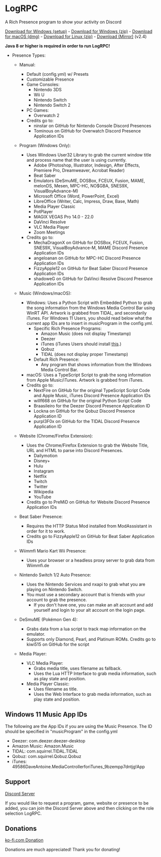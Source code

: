 # LogRPC

A Rich Presence program to show your activity on Discord

[Download for Windows (setup)](https://logicism.tv/downloads/LogRPC-setup.exe) - [Download for Windows (zip)](https://logicism.tv/downloads/LogRPC-v2.32-win64.zip) - [Download for macOS (dmg)](https://logicism.tv/downloads/LogRPC-v2.32-mac.dmg) - [Download for Linux (zip)](https://logicism.tv/downloads/LogRPC-v2.32-linux.zip) - [Download (Mirror)](https://mega.nz/folder/EIhkjCIR#Ck5IlMZeEtjVvBYjLNqrRw) (v2.4)

**Java 8 or higher is required in order to run LogRPC!**

* Presence Types:
    * Manual:
      - Default (config.yml) w/ Presets
      - Customizable Presence
      - Game Consoles:
          - Nintendo 3DS
          - Wii U
          - Nintendo Switch
          - Nintendo Switch 2
      - PC Games:
         - Overwatch 2
      * Credits go to: 
         * ninstar on GitHub for Nintendo Console Discord Presences
         * Tominous on GitHub for Overwatch Discord Presence Application IDs
      
    * Program (Windows Only):
      * Uses Windows User32 Library to grab the current window title and process name that the user is using currently.
         - Adobe (Photoshop, Illustrator, Indesign, After Effects, Premiere Pro, Dreamweaver, Acrobat Reader)
         - Beat Saber
         - Emulators (DeSmuME, DOSBox, FCEUX, Fusion, MAME, melonDS, Mesen, MPC-HC, NO$GBA, SNES9X, VisualBoyAdvance-M)
         - Microsoft Office (Word, PowerPoint, Excel)
         - LibreOffice (Writer, Calc, Impress, Draw, Base, Math)
         - Media Player Classic
         - PotPlayer
         - MAGIX VEGAS Pro 14.0 - 22.0
         - DaVinci Resolve
         - VLC Media Player
         - Zoom Meetings
      * Credits go to: 
         * MechaDragonX on GitHub for DOSBox, FCEUX, Fusion, SNES9X, VisualBoyAdvance-M, MAME Discord Presence Application IDs
         * angeloanan on GitHub for MPC-HC Discord Presence Application IDs
         * FizzyApple12 on GitHub for Beat Saber Discord Presence Application IDs
         * shadoweG on GitHub for DaVinci Resolve Discord Presence Application IDs

    * Music (Windows/macOS):
      * Windows: Uses a Python Script with Embedded Python to grab the song information from the Windows Media Control Bar using WinRT API. Artwork is grabbed from TIDAL, and secondarily iTunes. For Windows 11 Users, you should read below what the current app IDs are to insert in musicProgram in the config.yml.
        * Specific Rich Presence Programs:
          - Amazon Music (does not display Timestamp)
          - Deezer
          - iTunes (iTunes Users should install [this](https://apps.microsoft.com/detail/9nq3d21qt8ml?hl=en-US&gl=US).)
          - Qobuz
          - TIDAL (does not display proper Timestamp)
        * Default Rich Presence:
          - Any program that shows information from the Windows Media Control Bar.
      * macOS: Uses a TypeScript Script to grab the song information from Apple Music/iTunes. Artwork is grabbed from iTunes.
      * Credits go to:
         * NextFire on GitHub for the original TypeScript Script Code and Apple Music, iTunes Discord Presence Application IDs
         * willf668 on GitHub for the original Python Script Code
         * Braasileiro for the Deezer Discord Presence Application ID
         * Lockna on GitHub for the Qobuz Discord Presence Application ID
         * purpl3F0x on GitHub for the TIDAL Discord Presence Application ID

    * Website (Chrome/Firefox Extension):
      * Uses the Chrome/Firefox Extension to grab the Website Title, URL and HTML to parse into Discord Presences.
         - Dailymotion
         - Disney+
         - Hulu
         - Instagram
         - Netflix
         - Twitch
         - Twitter
         - Wikipedia
         - YouTube
      * Credits go to PreMiD on GitHub for Website Discord Presence Application IDs

    * Beat Saber Presence:
      * Requires the HTTP Status Mod installed from ModAsssistant in order for it to work.
      * Credits go to FizzyApple12 on GitHub for Beat Saber Application IDs

    * Wiimmfi Mario Kart Wii Presence:
      * Uses your browser or a headless proxy server to grab data from Wiimmfi.de
      
    * Nintendo Switch 1/2 Auto Presence:
      * Uses the Nintendo Services and nxapi to grab what you are playing on Nintendo Switch.
      * You must use a secondary account that is friends with your account to grab the presence.
        * If you don't have one, you can make an alt account and add yourself and login to your alt account on the login page.

    * DeSmuME (Pokémon Gen 4):
      * Grabs data from a lua script to track map information on the emulator.
       * Supports only Diamond, Pearl, and Platinum ROMs. Credits go to kiwi515 on GitHub for the script
    
    * Media Player:
      * VLC Media Player:
        * Grabs media title, uses filename as fallback.
        * Uses the Lua HTTP Interface to grab media information, such as play state and position.
      * Media Player Classic:
        * Uses filename as title.
        * Uses the Web Interface to grab media information, such as play state and position.

## Windows 11 Music App IDs

The following are the App IDs if you are using the Music Presence. The ID should be specified in "musicProgram" in the config.yml

* Deezer: com.deezer.deezer-desktop
* Amazon Music: Amazon.Music
* TIDAL: com.squirrel.TIDAL.TIDAL
* Qobuz: com.squirrel.Qobuz.Qobuz
* iTunes: 49586DaveAntoine.MediaControllerforiTunes_9bzempp7dntjg!App

## Support

[Discord Server](https://discord.gg/nStuNeZsWz)

If you would like to request a program, game, website or presence to be added, you can join the Discord Server above and then clicking on the role selection LogRPC.

## Donations

[ko-fi.com Donation](https://ko-fi.com/Logicism)

Donations are much appreciated! Thank you for donating!
